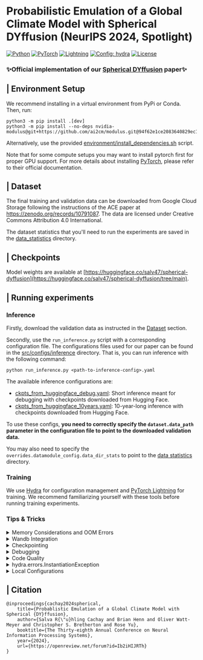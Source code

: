 # Probabilistic Emulation of a Global Climate Model with Spherical DYffusion (NeurIPS 2024, Spotlight)

<a href="https://pytorch.org/get-started/locally/"><img alt="Python" src="https://img.shields.io/badge/-Python 3.9+-blue?style=for-the-badge&logo=python&logoColor=white"></a>
<a href="https://pytorch.org/get-started/locally/"><img alt="PyTorch" src="https://img.shields.io/badge/-PyTorch -ee4c2c?style=for-the-badge&logo=pytorch&logoColor=white"></a>
<a href="https://pytorchlightning.ai/"><img alt="Lightning" src="https://img.shields.io/badge/-Lightning-792ee5?style=for-the-badge&logo=pytorchlightning&logoColor=white"></a>
<a href="https://hydra.cc/"><img alt="Config: hydra" src="https://img.shields.io/badge/config-hydra-89b8cd?style=for-the-badge&labelColor=gray"></a>
<a href="https://github.com/Rose-STL-Lab/dyffusion/blob/main/LICENSE"><img alt="License" src="https://img.shields.io/github/license/huggingface/datasets.svg?color=blue"></a>

<h3> ✨Official implementation of our <a href="https://openreview.net/forum?id=Ib2iHIJRTh">Spherical DYffusion</a> paper✨ </h3>

[//]: # ([![Watch the video]&#40;https://img.youtube.com/vi/Hac_xGsJ1qY/hqdefault.jpg&#41;]&#40;https://youtu.be/Hac_xGsJ1qY&#41;)

## | Environment Setup

We recommend installing in a virtual environment from PyPi or Conda. Then, run:

    python3 -m pip install .[dev]
    python3 -m pip install --no-deps nvidia-modulus@git+https://github.com/ai2cm/modulus.git@94f62e1ce2083640829ec12d80b00619c40a47f8

Alternatively, use the provided [environment/install_dependencies.sh](environment/install_dependencies.sh) script.

Note that for some compute setups you may want to install pytorch first for proper GPU support.
For more details about installing [PyTorch](https://pytorch.org/get-started/locally/), please refer to their official documentation.


## | Dataset

The final
training and validation data can be downloaded from Google Cloud Storage following the instructions
of the ACE paper at https://zenodo.org/records/10791087. The data are licensed under Creative
Commons Attribution 4.0 International.

The dataset statistics that you'll need to run the experiments are saved in the [data_statistics](data_statistics) directory.

## | Checkpoints

Model weights are available at [https://huggingface.co/salv47/spherical-dyffusion](https://huggingface.co/salv47/spherical-dyffusion/tree/main).

## | Running experiments

### Inference

Firstly, download the validation data as instructed in the [Dataset](#dataset) section.

Secondly, use the `run_inference.py` script with a corresponding configuration file.
The configurations files used for our paper can be found in the [src/configs/inference](src/configs/inference) directory.
That is, you can run inference with the following command:

    python run_inference.py <path-to-inference-config>.yaml

The available inference configurations are:
- [ckpts_from_huggingface_debug.yaml](src/configs/inference/ckpts_from_huggingface_debug.yaml): Short inference meant for debugging with checkpoints downloaded from Hugging Face.
- [ckpts_from_huggingface_10years.yaml](src/configs/inference/ckpts_from_huggingface_10years.yaml): 10-year-long inference with checkpoints downloaded from Hugging Face.

To use these configs, **you need to correctly specify the `dataset.data_path` parameter in the configuration file to point to the downloaded validation data.**

You may also need to specify the `overrides.datamodule_config.data_dir_stats` to point to the [data statistics](data_statistics) directory.
### Training

We use [Hydra](https://hydra.cc/) for configuration management and [PyTorch Lightning](https://www.pytorchlightning.ai/) for training.
We recommend familiarizing yourself with these tools before running training experiments.


### Tips & Tricks

<details>
    <summary>Memory Considerations and OOM Errors</summary>

To control memory usage and avoid OOM errors, you can adjust the training batch size and evaluation batch size:

**For training**, you can adjust the `datamodule.batch_size_per_gpu` parameter. 
Note that this will automatically adjust `trainer.accumulate_grad_batches` to keep the effective batch size (set by `datamodule.batch_size`) constant (so it need to be divisible by `datamodule.batch_size_per_gpu`).

**For evaluation** or OOMs during validation, you can adjust the `datamodule.eval_batch_size` parameter. 
Note that the effective validation-time batch size is `datamodule.eval_batch_size * module.num_predictions`. Be mindful of that when choosing `eval_batch_size`. You can control how many ensemble members to run in memory 
at once with `module.num_predictions_in_memory`.

Besides those main knobs, you may turn on mixed precision training with `trainer.precision=16` to reduce memory usage and
may also adjust the `datamodule.num_workers` parameter to control the number of data loading processes.
</details>

<details>
    <summary>Wandb Integration</summary>

We use [Weights & Biases](https://wandb.ai/) for logging and checkpointing.
Please set your wandb username/entity with one of the following options:
- Edit the [src/configs/local/default.yaml](src/configs/local/default.yaml) file (recommended, local for you only).
- Edit the [src/configs/logger/wandb.yaml](src/configs/logger/wandb.yaml) file.
- as a command line argument (e.g. `python run.py logger.wandb.entity=my_username`).
</details>

<details>
    <summary>Checkpointing</summary>

By default, checkpoints are saved locally in the `<work_dir>/checkpoints` directory in the root of the repository, 
which you can control with the `work_dir=<path>` argument.

When using the wandb logger (default), checkpoints may be saved to wandb (`logger.wandb.save_to_wandb`) or S3 storage (`logger.wandb.save_to_s3_bucket`).
Set these to `False` to disable saving them to wandb or S3.
If disabling both (only save checkpoints locally), make sure to set `logger.wandb.save_best_ckpt=False logger.wandb.save_last_ckpt=False`.
You can set these preferences in your [local config](src/configs/local/default.yaml) file
(see [src/configs/local/example_local_config.yaml](src/configs/local/example_local_config.yaml) for an example).
</details>

<details>
    <summary>Debugging</summary>

For minimal data and model size, you can use the following:

    python run.py ++model.debug_mode=True ++datamodule.debug_mode=True

Note that the model and datamodule need to support to appropriately handle the debug mode.
</details>

<details>
    <summary>Code Quality</summary>

Code quality is automatically checked when pushing to the repository.
However, it is recommended that you also run the checks locally with `make quality`.

To automatically fix some issues (as much as possible), run:

    make style
</details>

<details>
    <summary>hydra.errors.InstantiationException</summary>

The ``hydra.errors.InstantiationException`` itself is not very informative, 
so you need to look at the preceding exception(s) (i.e. scroll up) to see what went wrong.
</details>

<details>
    <summary>Local Configurations</summary>

You can use a local config file that, defines the local data dir, working dir etc., by putting a ``default.yaml`` config 
in the [src/configs/local/](src/configs/local) subdirectory. Hydra searches for & uses by default the file configs/local/default.yaml, if it exists.
You may take inspiration from the [example_local_config.yaml](src/configs/local/example_local_config.yaml) file.
</details>

## | Citation

    @inproceedings{cachay2024spherical,
        title={Probablistic Emulation of a Global Climate Model with Spherical {DY}ffusion},
        author={Salva R{\"u}hling Cachay and Brian Henn and Oliver Watt-Meyer and Christopher S. Bretherton and Rose Yu},
        booktitle={The Thirty-eighth Annual Conference on Neural Information Processing Systems},
        year={2024},
        url={https://openreview.net/forum?id=Ib2iHIJRTh}
    }
